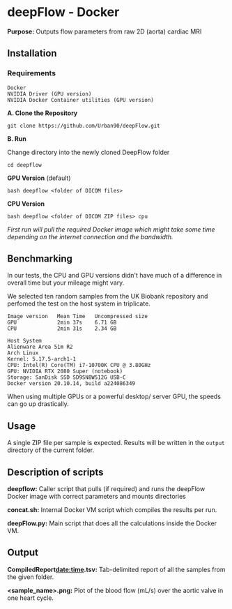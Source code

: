 # deepFlow - Docker #

**Purpose:** Outputs flow parameters from raw 2D (aorta) cardiac MRI

## Installation ##

### Requirements ###

```text
Docker
NVIDIA Driver (GPU version)
NVIDIA Docker Container utilities (GPU version)
```

**A. Clone the Repository**

`git clone https://github.com/Urban90/deepFlow.git`

**B. Run**

Change directory into the newly cloned DeepFlow folder

`cd deepflow`

**GPU Version** (default)

`bash deepflow <folder of DICOM files>`

**CPU Version**

`bash deepflow <folder of DICOM ZIP files> cpu`

*First run will pull the required Docker image which might take some time depending on the internet connection and the bandwidth.*

## Benchmarking ##

In our tests, the CPU and GPU versions didn't have much of a difference in overall time but your mileage might vary.

We selected ten random samples from the UK Biobank repository and perfomed the test on the host system in triplicate.

```text
Image version   Mean Time   Uncompressed size
GPU             2min 37s    6.71 GB
CPU             2min 31s    2.34 GB
```

```text
Host System
Alienware Area 51m R2
Arch Linux
Kernel: 5.17.5-arch1-1
CPU: Intel(R) Core(TM) i7-10700K CPU @ 3.80GHz
GPU: NVIDIA RTX 2080 Super (notebook)
Storage: SanDisk SSD SD9SN8W512G USB-C
Docker version 20.10.14, build a224086349
```

When using multiple GPUs or a powerful desktop/ server GPU, the speeds can go up drastically.

## Usage ##

A single ZIP file per sample is expected.
Results will be written in the `output` directory of the current folder.

## Description of scripts ##

**deepflow:** Caller script that pulls (if required) and runs the deepFlow Docker image with correct parameters and mounts directories

**concat.sh:** Internal Docker VM script which compiles the results per run.

**deepFlow.py:** Main script that does all the calculations inside the Docker VM.

## Output ##

**CompiledReport<date:time>.tsv:** Tab-delimited report of all the samples from the given folder.

**<sample_name>.png:** Plot of the blood flow (mL/s) over the aortic valve in one heart cycle.
